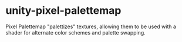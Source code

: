 unity-pixel-palettemap
================
Pixel Palettemap "palettizes" textures, allowing them to be used with a shader for alternate color schemes and palette swapping.

